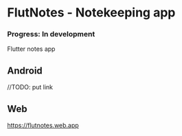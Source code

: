 # FlutNotes - Notekeeping app

### Progress: In development

Flutter notes app

## Android
//TODO: put link

## Web
https://flutnotes.web.app

